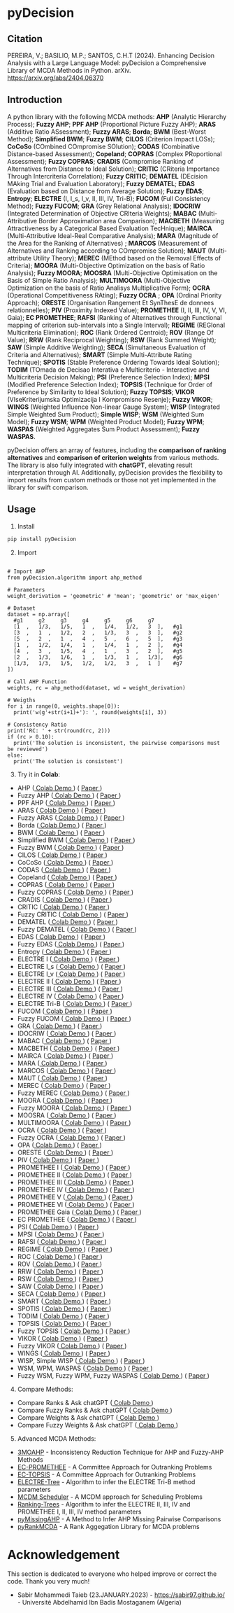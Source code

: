 # pyDecision

## Citation

PEREIRA, V.; BASILIO, M.P.; SANTOS, C.H.T (2024). Enhancing Decision Analysis with a Large Language Model: pyDecision a Comprehensive Library of MCDA Methods in Python. arXiv. https://arxiv.org/abs/2404.06370

## Introduction

A python library with the following MCDA methods: **AHP** (Analytic Hierarchy Process); **Fuzzy AHP**; **PPF AHP** (Proportional Picture Fuzzy AHP); **ARAS** (Additive Ratio ASsessment); **Fuzzy ARAS**; **Borda**; **BWM** (Best-Worst Method); **Simplified BWM**; **Fuzzy BWM**; **CILOS** (Criterion Impact LOSs); **CoCoSo** (COmbined COmpromise SOlution); **CODAS** (Combinative Distance-based Assessment); **Copeland**; **COPRAS** (Complex PRoportional Assessment); **Fuzzy COPRAS**; **CRADIS** (Compromise Ranking of Alternatives from Distance to Ideal Solution); **CRITIC** (CRiteria Importance Through Intercriteria Correlation); **Fuzzy CRITIC**; **DEMATEL** (DEcision MAking Trial and Evaluation Laboratory); **Fuzzy DEMATEL**; **EDAS** (Evaluation based on Distance from Average Solution); **Fuzzy EDAS**; **Entropy**; **ELECTRE** (I, I_s, I_v, II, III, IV, Tri-B); **FUCOM** (Full Consistency Method); **Fuzzy FUCOM**; **GRA** (Grey Relational Analysis); **IDOCRIW** (Integrated Determination of Objective CRIteria Weights); **MABAC** (Multi-Attributive Border Approximation area Comparison); **MACBETH** (Measuring Attractiveness by a Categorical Based Evaluation TecHnique); **MAIRCA** (Multi-Attributive Ideal-Real Comparative Analysis); **MARA** (Magnitude of the Area for the Ranking of Alternatives) ; **MARCOS** (Measurement of Alternatives and Ranking according to COmpromise Solution); **MAUT** (Multi-attribute Utility Theory); **MEREC** (MEthod based on the Removal Effects of Criteria); **MOORA** (Multi-Objective Optimization on the basis of Ratio Analysis); **Fuzzy MOORA**; **MOOSRA** (Multi-Objective Optimisation on the Basis of Simple Ratio Analysis);  **MULTIMOORA** (Multi-Objective Optimization on the basis of Ratio Analisys Multiplicative Form); **OCRA** (Operational Competitiveness RAting); **Fuzzy OCRA** ; **OPA** (Ordinal Priority Approach); **ORESTE** (Organisation Rangement Et SynThesE de donnees relationnelles); **PIV** (Proximity Indexed Value); **PROMETHEE** (I, II, III, IV, V, VI, Gaia); **EC PROMETHEE**; **RAFSI** (Ranking of Alternatives through Functional mapping of criterion sub-intervals into a Single Interval); **REGIME** (REGIonal Multicriteria Elimination); **ROC** (Rank Ordered Centroid); **ROV** (Range Of Value); **RRW** (Rank Reciprocal Weighting); **RSW** (Rank Summed Weight); **SAW** (Simple Additive Weighting); **SECA** (Simultaneous Evaluation of Criteria and Alternatives); **SMART** (Simple Multi-Attribute Rating Technique); **SPOTIS** (Stable Preference Ordering Towards Ideal Solution); **TODIM** (TOmada de Decisao Interativa e Multicriterio - Interactive and Multicriteria Decision Making); **PSI** (Preference Selection Index); **MPSI** (Modified Preference Selection Index); **TOPSIS** (Technique for Order of Preference by Similarity to Ideal Solution); **Fuzzy TOPSIS**; **VIKOR** (VIseKriterijumska Optimizacija I Kompromisno Resenje); **Fuzzy VIKOR**; **WINGS** (Weighted Influence Non-linear Gauge System); **WISP** (Integrated Simple Weighted Sum Product); **Simple WISP**; **WSM** (Weighted Sum Model); **Fuzzy WSM**; **WPM** (Weighted Product Model); **Fuzzy WPM**; **WASPAS** (Weighted Aggregates Sum Product Assessment); **Fuzzy WASPAS**. 

pyDecision offers an array of features, including the **comparison of ranking alternatives** and **comparison of criterion weights** from various methods. The library is also fully integrated with **chatGPT**, elevating result interpretation through AI. Additionally, pyDecision provides the flexibility to import results from custom methods or those not yet implemented in the library for swift comparison.

## Usage

1. Install
```bash
pip install pyDecision
```

2. Import

```py3

# Import AHP
from pyDecision.algorithm import ahp_method

# Parameters
weight_derivation = 'geometric' # 'mean'; 'geometric' or 'max_eigen'

# Dataset
dataset = np.array([
  #g1     g2     g3     g4     g5     g6     g7                  
  [1  ,   1/3,   1/5,   1  ,   1/4,   1/2,   3  ],   #g1
  [3  ,   1  ,   1/2,   2  ,   1/3,   3  ,   3  ],   #g2
  [5  ,   2  ,   1  ,   4  ,   5  ,   6  ,   5  ],   #g3
  [1  ,   1/2,   1/4,   1  ,   1/4,   1  ,   2  ],   #g4
  [4  ,   3  ,   1/5,   4  ,   1  ,   3  ,   2  ],   #g5
  [2  ,   1/3,   1/6,   1  ,   1/3,   1  ,   1/3],   #g6
  [1/3,   1/3,   1/5,   1/2,   1/2,   3  ,   1  ]    #g7
])

# Call AHP Function
weights, rc = ahp_method(dataset, wd = weight_derivation)

# Weigths
for i in range(0, weights.shape[0]):
  print('w(g'+str(i+1)+'): ', round(weights[i], 3))
  
# Consistency Ratio
print('RC: ' + str(round(rc, 2)))
if (rc > 0.10):
  print('The solution is inconsistent, the pairwise comparisons must be reviewed')
else:
  print('The solution is consistent')

```

3. Try it in **Colab**:

- AHP ([ Colab Demo ](https://colab.research.google.com/drive/1qwFQs5xkTZ8K-Ul_wWcCtPjLH0QooU9g?usp=sharing)) ( [ Paper ](http://dx.doi.org/10.1016/0377-2217(90)90057-I))
- Fuzzy AHP ([ Colab Demo ](https://colab.research.google.com/drive/1RtEMOLGL5wtmheMRZv8emcO5wbjYVBCo?usp=sharing)) ( [ Paper ](https://doi.org/10.1016/S0165-0114(83)80082-7))
- PPF AHP ([ Colab Demo ](https://colab.research.google.com/drive/1wI-8z2aysGKhSI3PLxN6vOZ4jsbPmKYl?usp=sharing)) ( [ Paper ](https://doi.org/10.1016/j.eswa.2023.122354))
- ARAS ([ Colab Demo ](https://colab.research.google.com/drive/1rwQgXjvC3E6pRhOs7CkcCV8Vw2bXEPLy?usp=sharing)) ( [ Paper ](https://doi.org/10.3846/tede.2010.10))
- Fuzzy ARAS ([ Colab Demo ](https://colab.research.google.com/drive/1kZDkEWsw0d0nFhDQQk8azZXRod7RnfZr?usp=sharing)) ( [ Paper ](https://doi.org/10.3846/transport.2010.52))
- Borda ([ Colab Demo ](https://colab.research.google.com/drive/1t5RVtG7_yXK-nPxM0MVd4U01qfTQYW4k?usp=sharing)) ( [ Paper ](http://gerardgreco.free.fr/IMG/pdf/MA_c_moire-Borda-1781.pdf))
- BWM ([ Colab Demo ](https://colab.research.google.com/drive/1XkacTmtSBvZmx_5K9cfz8t1Ao5j-D-bZ?usp=sharing)) ( [ Paper ](https://doi.org/10.1016/j.omega.2014.11.009))
- Simplified BWM ([ Colab Demo ](https://colab.research.google.com/drive/1v3QfSdprM8gwxL4VWmh75mPiPn2YWOZn?usp=sharing)) ( [ Paper ](https://doi.org/10.3390/su13084487))
- Fuzzy BWM ([ Colab Demo ](https://colab.research.google.com/drive/1hBTXyOLpBoC7oE-hsolPH2O0ekzp4VU0?usp=sharing)) ( [ Paper ](https://doi.org/10.1016/j.knosys.2017.01.010))
- CILOS ([ Colab Demo ](https://colab.research.google.com/drive/1RnSqO_VEPyvXAMHdneloYvA0TzPx55kw?usp=sharing)) ( [ Paper ](https://doi.org/10.1142/S0219622016500036))
- CoCoSo ([ Colab Demo ](https://colab.research.google.com/drive/1U8a3NZzQaxDkJdUT3uKIeeoqFtT_3Mnx?usp=sharing)) ( [ Paper ](https://doi.org/10.1108/MD-05-2017-0458))
- CODAS ([ Colab Demo ](https://colab.research.google.com/drive/1hm7__urqFeBHM6nVQJcBzGPF72DFuoLr?usp=sharing)) ( [ Paper ](https://ideas.repec.org/a/cys/ecocyb/v50y2016i3p25-44.html))
- Copeland ([ Colab Demo ](https://colab.research.google.com/drive/1ObP3AkQAzoCxT6et5Qkyk1trlER7mcdH?usp=sharing)) ( [ Paper ](https://doi.org/10.1007/BF01212012))
- COPRAS ([ Colab Demo ](https://colab.research.google.com/drive/1TZJtSjXqwYEwuL7-wfLcPQ8ZBtDq3lth?usp=sharing)) ( [ Paper ](https://doi.org/10.3846/20294913.2012.762953))
- Fuzzy COPRAS ([ Colab Demo ](https://colab.research.google.com/drive/1AIGgxBkmcA6YHKx06VeYcGf2EV8dPffW?usp=sharing)) ( [ Paper ](https://doi.org/10.1007/s00500-021-05762-w))
- CRADIS ([ Colab Demo ](https://colab.research.google.com/drive/1p7AQmPIOsZFxaypqMsiRIWW8mIvDtoLi?usp=sharing)) ( [ Paper ](https://doi.org/10.1007/s10668-021-01902-2))
- CRITIC ([ Colab Demo ](https://colab.research.google.com/drive/1D5SaBHa1-Eo_KYSXHkFjsHYu29M21l_F?usp=sharing)) ( [ Paper ](https://doi.org/10.1016/0305-0548(94)00059-H))
- Fuzzy CRITIC ([ Colab Demo ](https://colab.research.google.com/drive/1wofFhWDw6fn-XpLQoQjveKjyaId-AsEw?usp=sharing)) ( [ Paper ](https://doi.org/10.1016/j.engappai.2022.104942))
- DEMATEL ([ Colab Demo ](https://colab.research.google.com/drive/1T04qEft9uwTyQx--gADN6V_vUrT21Xo6?usp=sharing)) ( [ Paper ](https://doi.org/10.1155/2018/3696457))
- Fuzzy DEMATEL ([ Colab Demo ](https://colab.research.google.com/drive/15e9dMDROr3cxjbWRXg3_t4TScuQtQDpR?usp=sharing)) ( [ Paper ](https://www.sciencedirect.com/science/article/abs/pii/S0957417405003593))
- EDAS ([ Colab Demo ](https://colab.research.google.com/drive/1xsMdwH-IH-zvOW-1kv6ztQnKGt7p5JnY?usp=sharing)) ( [ Paper ](https://doi.org/10.15388/Informatica.2015.57))
- Fuzzy EDAS ([ Colab Demo ](https://colab.research.google.com/drive/1kw2LwztNAU9Asjj6BvBmvk11wvk8R3V6?usp=sharing)) ( [ Paper ](https://doi.org/10.1007/978-981-32-9072-3_63))
- Entropy ([ Colab Demo ](https://colab.research.google.com/drive/1LOCef2KFxoV2qUEQRi4DqfzrgnMgtwT9?usp=sharing)) ( [ Paper ](https://people.math.harvard.edu/~ctm/home/text/others/shannon/entropy/entropy.pdf))
- ELECTRE I     ([ Colab Demo ](https://colab.research.google.com/drive/1KFqRPBRyv-fxiu2B1y7VNkP5pCCbILF1?usp=sharing)) ( [ Paper ](https://github.com/Valdecy/Datasets/blob/master/MCDA/E01.pdf))
- ELECTRE I_s   ([ Colab Demo ](https://colab.research.google.com/drive/1ngxsQPh2QULjd1_AifFofbukq5zIOePd?usp=sharing)) ( [ Paper ](http://dx.doi.org/10.1007/978-1-4757-5057-7_3))
- ELECTRE I_v   ([ Colab Demo ](https://colab.research.google.com/drive/1moonq95gqXqmbRe2KvgqbN2IfowJ12C-?usp=sharing)) ( [ Paper ](http://dx.doi.org/10.1007/978-1-4757-5057-7_3))
- ELECTRE II    ([ Colab Demo ](https://colab.research.google.com/drive/1UeAjICH6_tjVr3O9H-fC65HHYMVZgTKc?usp=sharing)) ( [ Paper ](http://dx.doi.org/10.1007/978-1-4757-5057-7_3))
- ELECTRE III   ([ Colab Demo ](https://colab.research.google.com/drive/1smeD5ZoPgBnAAUyooAXSrkxHgqZPmUC9?usp=sharing)) ( [ Paper ](https://github.com/Valdecy/Datasets/raw/master/MCDA/E03.pdf))
- ELECTRE IV    ([ Colab Demo ](https://colab.research.google.com/drive/178x062yC-Es6lstEiFaFprbMsTJZwnC-?usp=sharing)) ( [ Paper ](http://dx.doi.org/10.1007/978-1-4757-5057-7_3))
- ELECTRE Tri-B ([ Colab Demo ](https://colab.research.google.com/drive/1hu0fJcxdBAiEDrVngmKQfpINpjTF-osE?usp=sharing)) ( [ Paper ](https://drive.google.com/file/d/1oWOI_sX3EEYdRbavoBTT7vUmPII1yPgE/view?usp=sharing))
- FUCOM ([ Colab Demo ](https://colab.research.google.com/drive/1eWP3xf3-9iLLW_l_9JuAe6BEeoMsqzcL?usp=sharing)) ( [ Paper ](https://doi.org/10.3390/sym10090393))
- Fuzzy FUCOM ([ Colab Demo ](https://colab.research.google.com/drive/1bkelWth_7TOW_gIz8mBNe_4W5Ox84FUB?usp=sharing)) ( [ Paper ](https://doi.org/10.3390/su14094972 ))
- GRA ([ Colab Demo ](https://colab.research.google.com/drive/1aMMI0Cuo5kpzTDefqEwJhf0wWpBOP_JL?usp=sharing)) ( [ Paper ](https://uranos.ch/research/references/Julong_1989/10.1.1.678.3477.pdf))
- IDOCRIW ([ Colab Demo ](https://colab.research.google.com/drive/1zt8uPFZGcHaSnpiT7tDnrDjvs0pK_7vS?usp=sharing)) ( [ Paper ](https://doi.org/10.1142/S0219622016500036))
- MABAC ([ Colab Demo ](https://colab.research.google.com/drive/1BMqO-HnBXdcOZfZoULpx1H4MLPoUGucJ?usp=sharing)) ( [ Paper ](https://doi.org/10.1016/j.eswa.2014.11.057))
- MACBETH ([ Colab Demo ](https://colab.research.google.com/drive/1GqM9uPgbaWCGyj4l-XjkoifY2JJoVyf2?usp=sharing)) ( [ Paper ](https://doi.org/10.1016/0969-6016(94)90010-8))
- MAIRCA ([ Colab Demo ](https://colab.research.google.com/drive/1gfqgrBAFGVygwm1j3lTjfy5wTsLgT_j5?usp=sharing)) ( [ Paper ](https://doi.org/10.1080/1331677X.2018.1506706))
- MARA ([ Colab Demo ](https://colab.research.google.com/drive/1Ggg5e7TKVF_JN4yZRq9zThJO-PRBSI-N?usp=sharing)) ( [ Paper ](https://doi.org/10.3390/systems10060248))
- MARCOS ([ Colab Demo ](https://colab.research.google.com/drive/13MI2Qrakm5VzHN3r5O2RqggCzQwRxCs-?usp=sharing)) ( [ Paper ](https://doi.org/10.1016/j.cie.2019.106231))
- MAUT ([ Colab Demo ](https://colab.research.google.com/drive/1qm3ARgQm68GUK2irGiCB-B49vnVHazB7?usp=sharing)) ( [ Paper ](10.1002/9781118644898.ch4))
- MEREC ([ Colab Demo ](https://colab.research.google.com/drive/1XE3AIzS84w-gw_1MEtV7xvkU1Gj_tRPd?usp=sharing)) ( [ Paper ](https://doi.org/10.3390/sym13040525))
- Fuzzy MEREC ([ Colab Demo ](https://colab.research.google.com/drive/1yJ1eOXoGNp3amhoyBtEFCXr5PqwI9S5T?usp=sharing)) ( [ Paper ](https://doi.org/10.3390/math11061544))
- MOORA ([ Colab Demo ](https://colab.research.google.com/drive/1FpKl0QAdwGgCVvLYsRHvMWhz7yOp17B5?usp=sharing)) ( [ Paper ](http://matwbn.icm.edu.pl/ksiazki/cc/cc35/cc35213.pdf))
- Fuzzy MOORA ([ Colab Demo ](https://colab.research.google.com/drive/1ydHzGeA8WBVY5Gyu8K7Oq6kofQ5XbK3P?usp=sharing)) ( [ Paper ](https://pdfs.semanticscholar.org/6d33/ca3f14c9ed44d23742fd4e9cf94cebcaf148.pdf))
- MOOSRA ([ Colab Demo ](https://colab.research.google.com/drive/1KYyA4f3OsipPA5e63Ja4A0OGmHvNY6dj?usp=sharing)) ( [ Paper ](http://dx.doi.org/10.15623/ijret.2014.0315105))
- MULTIMOORA ([ Colab Demo ](https://colab.research.google.com/drive/1JAT8qqHPNoFfMV6a-CzF6BgRwtcUF3-e?usp=sharing)) ( [ Paper ](https://journals.vilniustech.lt/index.php/TEDE/article/view/5832/5078))
- OCRA ([ Colab Demo ](https://colab.research.google.com/drive/1yQ41lOdjhiANtD1SOXoxA7gVim7A4X4P?usp=sharing)) ( [ Paper ](http://dx.doi.org/10.5937/sjm10-6802))
- Fuzzy OCRA ([ Colab Demo ](https://colab.research.google.com/drive/1SniY4RLsR6jR9SnI3AR9k0wGlBWH6Pm8?usp=sharing)) ( [ Paper ](http://dx.doi.org/10.5755/j01.ee.30.5.20546))
- OPA ([ Colab Demo ](https://colab.research.google.com/drive/1RjryznPElHZUTuXQ2-ZKwJqMAVfJWKDC?usp=sharing)) ( [ Paper ](https://doi.org/10.1016/j.asoc.2019.105893))
- ORESTE ([ Colab Demo ](https://colab.research.google.com/drive/1USVCt6KJHJK9NXaknY8wTA4L0d4r2kWw?usp=sharing)) ( [ Paper ](https://doi.org/10.1016/0377-2217(82)90131-X))
- PIV ([ Colab Demo ](https://colab.research.google.com/drive/1PwJoBqYn1O2s22MqC9euP89Uyv4sedS0?usp=sharing)) ( [ Paper ](https://doi.org/10.1016/j.cie.2018.03.045))
- PROMETHEE I    ([ Colab Demo ](https://colab.research.google.com/drive/1WsagC7-Y_5X-Xl90pMz8YwUkKfxf2vol?usp=sharing)) ( [ Paper ](https://www.cin.ufpe.br/~if703/aulas/promethee.pdf))
- PROMETHEE II   ([ Colab Demo ](https://colab.research.google.com/drive/143TUtTBy9y6gW0kMVAfhANBhuw1bKvBB?usp=sharing)) ( [ Paper ](https://www.cin.ufpe.br/~if703/aulas/promethee.pdf))
- PROMETHEE III  ([ Colab Demo ](https://colab.research.google.com/drive/11DBaEBBT8B-B3poXubvZ41HELOHok0Rz?usp=sharing)) ( [ Paper ](http://dx.doi.org/10.1007/978-3-030-15009-9_5
))
- PROMETHEE IV   ([ Colab Demo ](https://colab.research.google.com/drive/1X2evE6pIf4F7qiKjt1fSU2PqT-NaA5sJ?usp=sharing)) ( [ Paper ](http://dx.doi.org/10.1007/978-3-319-11949-6_14))
- PROMETHEE V    ([ Colab Demo ](https://colab.research.google.com/drive/1IaZCCtq5m8vBBxrBLMCp6xB5U2j8ZNRc?usp=sharing)) ( [ Paper ](https://www.cin.ufpe.br/~if703/aulas/promethee.pdf))
- PROMETHEE VI   ([ Colab Demo ](https://colab.research.google.com/drive/14QdhifGitj4GK-QijRr1vj_dmGU2Pfh4?usp=sharing)) ( [ Paper ](https://www.cin.ufpe.br/~if703/aulas/promethee.pdf))
- PROMETHEE Gaia ([ Colab Demo ](https://colab.research.google.com/drive/1lj7IRKXcuRjrpoBp_KmQn_3sI3P_Qxju?usp=sharing)) ( [ Paper ](https://www.cin.ufpe.br/~if703/aulas/promethee.pdf))
- EC PROMETHEE ([ Colab Demo ](https://colab.research.google.com/drive/1YxXXuc2urj7_sUreZAROFldAhE0o6gio?usp=sharing)) ( [ Paper ](https://doi.org/10.3390/math11214432))
- PSI ([ Colab Demo ](https://colab.research.google.com/drive/1u9tN8cYl2mx6KK6yLW2oz6fuVoy8xcCI?usp=sharing)) ( [ Paper ](https://doi.org/10.1016/j.matdes.2009.11.020))
- MPSI ([ Colab Demo ](https://colab.research.google.com/drive/1zj2AS6W_VWmG5mYgY4b-dnCK0q3AG1-K?usp=sharing)) ( [ Paper ](https://doi.org/10.3390/systems10060248))
- RAFSI ([ Colab Demo ](https://colab.research.google.com/drive/13N85L87uh3wJXyja0zYvNglSju3-xVxU?usp=sharing)) ( [ Paper ](http://dx.doi.org/10.3390/math8061015))
- REGIME ([ Colab Demo ](https://colab.research.google.com/drive/1jcAcjAS92rxvE2urhc6HPixvzJ60HqEg?usp=sharing)) ( [ Paper ](https://doi.org/10.1007/BF00221383))
- ROC ([ Colab Demo ](https://colab.research.google.com/drive/1uUFXlCsZkFnh8HemNJ_hppvDC1eAwu4W?usp=sharing)) ( [ Paper ](https://doi.org/10.1002/(SICI)1099-0771(199806)11:2<85::AID-BDM282>3.0.CO;2-K))
- ROV ([ Colab Demo ](https://colab.research.google.com/drive/1sQAPCem0pcS29uf6-n4TpncXMXNx9JDh?usp=sharing)) ( [ Paper ](https://doi.org/10.5267/j.dsl.2015.12.001))
- RRW ([ Colab Demo ](https://colab.research.google.com/drive/1Pd13mNOosg0bxKAhALA3U9ppQYMB6yp_?usp=sharing)) ( [ Paper ](https://doi.org/10.1016/0030-5073(81)90015-5))
- RSW ([ Colab Demo ](https://colab.research.google.com/drive/1IvAmwypsA6J3JRKGQsi0fmwnlGmL3rKM?usp=sharing)) ( [ Paper ](https://doi.org/10.1016/0030-5073(81)90015-5))
- SAW ([ Colab Demo ](https://colab.research.google.com/drive/1R4cIsu0jBP9-6zwww_bNxEEnVGrhnS2d?usp=sharing)) ( [ Paper ](https://media.neliti.com/media/publications/326766-simple-additive-weighting-saw-method-in-f8f093e8.pdf))
- SECA ([ Colab Demo ](https://colab.research.google.com/drive/1Hs2zeOPJdkpdeXnfg6_GeWN6zo5JrIzn?usp=sharing)) ( [ Paper ](https://doi.org/10.15388/Informatica.2018.167))
- SMART ([ Colab Demo ](https://colab.research.google.com/drive/1K93HXHBR_v2da95Hh_CB6AmTCqta-k3D?usp=sharing)) ( [ Paper ](https://doi.org/10.1007/978-1-4612-3982-6_4))
- SPOTIS ([ Colab Demo ](https://colab.research.google.com/drive/1TyjDn-xwut3w6Rf0zMiugdwytwmGY_NE?usp=sharing)) ( [ Paper ](https://doi.org/10.23919/FUSION45008.2020.9190347))
- TODIM ([ Colab Demo ](https://colab.research.google.com/drive/1EQqhhBQHHb8HT0TfuuVeFA2kwezsQYT1?usp=sharing)) ( [ Paper ](https://doi.org/10.1016/j.ejor.2007.10.046))
- TOPSIS ([ Colab Demo ](https://colab.research.google.com/drive/1s87DC5_oa9GvgVe98oAP1UIhduac09CB?usp=sharing)) ( [ Paper ](https://doi.org/10.1057/jors.1987.44))
- Fuzzy TOPSIS ([ Colab Demo ](https://colab.research.google.com/drive/1eKx7AOYrnG-kZcsBt28rMEtCrUO-j3J-?usp=sharing)) ( [ Paper ](https://doi.org/10.1016/j.procs.2016.07.088))
- VIKOR ([ Colab Demo ](https://colab.research.google.com/drive/1egZiTNvI2eE-tyJ2m85MM6B3-qhiSjPG?usp=sharing)) ( [ Paper ](https://doi.org/10.1016/S0377-2217(03)00020-1))
- Fuzzy VIKOR ([ Colab Demo ](https://colab.research.google.com/drive/1anfCnU2TSrW-Z5vMkS_qXFrYZ0ciQE53?usp=sharing)) ( [ Paper ](https://doi.org/10.1016/j.eswa.2011.04.097))
- WINGS ([ Colab Demo ](https://colab.research.google.com/drive/1li1_cPxwEM3NOZ4hbI8RROXyOmXeoWew?usp=sharing)) ( [ Paper ](https://doi.org/10.1016/j.ejor.2013.02.007))
- WISP, Simple WISP ([ Colab Demo ](https://colab.research.google.com/drive/1xyJf3aydLdVPqhWpNyVXXD8T4PsrX0du?usp=sharing)) ( [ Paper ](https://doi.org/10.1109/TEM.2021.3075783))
- WSM, WPM, WASPAS ([ Colab Demo ](https://colab.research.google.com/drive/1HbLwXI4HkrmI-lsNzDtBOlCiwxfJltHi?usp=sharing)) ( [ Paper ](https://doi.org/10.1016/j.acme.2013.07.006))
- Fuzzy WSM, Fuzzy WPM, Fuzzy WASPAS ([ Colab Demo ](https://colab.research.google.com/drive/1PcN_PaXwPHawzCU05UiHE504SkgF6vQ2?usp=sharing)) ( [ Paper ](http://dx.doi.org/10.15837/ijccc.2015.6.2078))

4. Compare Methods:
- Compare Ranks & Ask chatGPT ([ Colab Demo ](https://colab.research.google.com/drive/1RfLNEJjaHjtn3Lb2cfEDqS-iblaC4GQZ?usp=sharing))
- Compare Fuzzy Ranks & Ask chatGPT ([ Colab Demo ](https://colab.research.google.com/drive/1pRO-E9xnk6DYEj_0DaEHUrUiCeIjmnXx?usp=sharing))
- Compare Weights & Ask chatGPT ([ Colab Demo ](https://colab.research.google.com/drive/169hTJxP2APHrDA1h0fD1YEeu9s29wu0T?usp=sharing))
- Compare Fuzzy Weights & Ask chatGPT ([ Colab Demo ](https://colab.research.google.com/drive/1nWDF8lrTmXlc-TE4_X1-MPhraFjytj1Z?usp=sharing))

5. Advanced MCDA Methods:

- [3MOAHP](https://github.com/Valdecy/Method_3MOAHP) - Inconsistency Reduction Technique for AHP and Fuzzy-AHP Methods
- [EC-PROMETHEE](https://github.com/Valdecy/ec_promethee) -  A Committee Approach for Outranking Problems
- [EC-TOPSIS](https://github.com/Valdecy/ec_topsis) -  A Committee Approach for Outranking Problems
- [ELECTRE-Tree](https://github.com/Valdecy/ELECTRE-Tree) - Algorithm to infer the ELECTRE Tri-B method parameters
- [MCDM Scheduler](https://github.com/Valdecy/mcdm_scheduler) -  A MCDM approach for Scheduling Problems
- [Ranking-Trees](https://github.com/Valdecy/Ranking-Trees) - Algorithm to infer the ELECTRE II, III, IV and PROMETHEE I, II, III, IV method parameters
- [pyMissingAHP](https://github.com/Valdecy/pyMissingAHP) - A Method to Infer AHP Missing Pairwise Comparisons
- [pyRankMCDA](https://github.com/Valdecy/pyRankMCDA) -  A Rank Aggegation Library for MCDA problems

# Acknowledgement 

This section is dedicated to everyone who helped improve or correct the code. Thank you very much!

* Sabir Mohammedi Taieb (23.JANUARY.2023) - https://sabir97.github.io/ - Université Abdelhamid Ibn Badis Mostaganem (Algeria)
